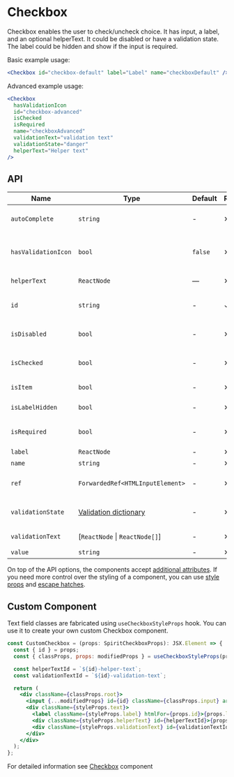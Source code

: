 # Checkbox

Checkbox enables the user to check/uncheck choice.
It has input, a label, and an optional helperText.
It could be disabled or have a validation state.
The label could be hidden and show if the input is required.

Basic example usage:

```jsx
<Checkbox id="checkbox-default" label="Label" name="checkboxDefault" />
```

Advanced example usage:

```jsx
<Checkbox
  hasValidationIcon
  id="checkbox-advanced"
  isChecked
  isRequired
  name="checkboxAdvanced"
  validationText="validation text"
  validationState="danger"
  helperText="Helper text"
/>
```

## API

| Name                | Type                                           | Default | Required | Description                                          |
| ------------------- | ---------------------------------------------- | ------- | -------- | ---------------------------------------------------- |
| `autoComplete`      | `string`                                       | -       | ✕        | [Automated assistance in filling][autocomplete-attr] |
| `hasValidationIcon` | `bool`                                         | `false` | ✕        | Whether to show validation icon                      |
| `helperText`        | `ReactNode`                                    | —       | ✕        | Custom helper text                                   |
| `id`                | `string`                                       | -       | ✓        | Input and label identification                       |
| `isDisabled`        | `bool`                                         | -       | ✕        | Whether is field disabled                            |
| `isChecked`         | `bool`                                         | -       | ✕        | Whether is field checked                             |
| `isItem`            | `bool`                                         | -       | ✕        | To render in [Item][item] mode                       |
| `isLabelHidden`     | `bool`                                         | -       | ✕        | Whether is label hidden                              |
| `isRequired`        | `bool`                                         | -       | ✕        | Whether is field required                            |
| `label`             | `ReactNode`                                    | -       | ✕        | Label text                                           |
| `name`              | `string`                                       | -       | ✕        | Input name                                           |
| `ref`               | `ForwardedRef<HTMLInputElement>`               | -       | ✕        | Input element reference                              |
| `validationState`   | [Validation dictionary][dictionary-validation] | -       | ✕        | Type of validation state.                            |
| `validationText`    | \[`ReactNode` \| `ReactNode[]`]                | -       | ✕        | Validation text                                      |
| `value`             | `string`                                       | -       | ✕        | Input value                                          |

On top of the API options, the components accept [additional attributes][readme-additional-attributes].
If you need more control over the styling of a component, you can use [style props][readme-style-props]
and [escape hatches][readme-escape-hatches].

## Custom Component

Text field classes are fabricated using `useCheckboxStyleProps` hook. You can use it to create your own custom Checkbox component.

```jsx
const CustomCheckbox = (props: SpiritCheckboxProps): JSX.Element => {
  const { id } = props;
  const { classProps, props: modifiedProps } = useCheckboxStyleProps(props);

  const helperTextId = `${id}-helper-text`;
  const validationTextId = `${id}-validation-text`;

  return (
    <div className={classProps.root}>
      <input {...modifiedProps} id={id} className={classProps.input} aria-describedby={`${validationTextId} ${helperTextId}`} />
      <div className={styleProps.text}>
        <label className={styleProps.label} htmlFor={props.id}>{props.label}</label>
        <div className={styleProps.helperText} id={helperTextId}>{props.helperText}</div>
        <div className={styleProps.validationText} id={validationTextId}>{props.validationText}</div>
      </div>
    </div>
  );
};
```

For detailed information see [Checkbox](https://github.com/lmc-eu/spirit-design-system/blob/main/packages/web/src/scss/components/Checkbox/README.md) component

[autocomplete-attr]: https://developer.mozilla.org/en-US/docs/Web/HTML/Attributes/autocomplete
[dictionary-validation]: https://github.com/lmc-eu/spirit-design-system/blob/main/docs/DICTIONARIES.md#validation
[item]: https://github.com/lmc-eu/spirit-design-system/blob/main/packages/web-react/src/components/Item/README.md
[readme-additional-attributes]: https://github.com/lmc-eu/spirit-design-system/blob/main/packages/web-react/README.md#additional-attributes
[readme-escape-hatches]: https://github.com/lmc-eu/spirit-design-system/blob/main/packages/web-react/README.md#escape-hatches
[readme-style-props]: https://github.com/lmc-eu/spirit-design-system/blob/main/packages/web-react/README.md#style-props
